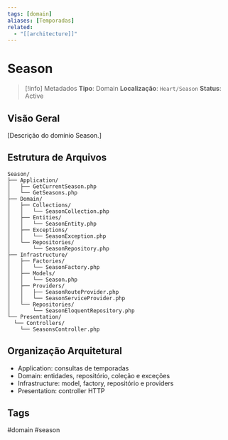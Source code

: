 ```yaml
---
tags: [domain]
aliases: [Temporadas]
related:
  - "[[architecture]]"
---
```


# Season

> [!info] Metadados
> **Tipo**: Domain
> **Localização**: `Heart/Season`
> **Status**: Active

## Visão Geral
[Descrição do domínio Season.]

## Estrutura de Arquivos
```
Season/
├── Application/
│   ├── GetCurrentSeason.php
│   └── GetSeasons.php
├── Domain/
│   ├── Collections/
│   │   └── SeasonCollection.php
│   ├── Entities/
│   │   └── SeasonEntity.php
│   ├── Exceptions/
│   │   └── SeasonException.php
│   └── Repositories/
│       └── SeasonRepository.php
├── Infrastructure/
│   ├── Factories/
│   │   └── SeasonFactory.php
│   ├── Models/
│   │   └── Season.php
│   ├── Providers/
│   │   ├── SeasonRouteProvider.php
│   │   └── SeasonServiceProvider.php
│   └── Repositories/
│       └── SeasonEloquentRepository.php
└── Presentation/
  └── Controllers/
    └── SeasonsController.php
```

## Organização Arquitetural
- Application: consultas de temporadas
- Domain: entidades, repositório, coleção e exceções
- Infrastructure: model, factory, repositório e providers
- Presentation: controller HTTP

## Tags
#domain #season
